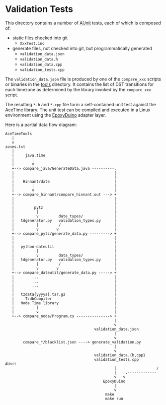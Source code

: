 # Validation Tests

This directory contains a number of [AUnit](https://github.com/bxparks/AUnit)
tests, each of which is composed of:

* static files checked into git
    * `XxxTest.ino`
* generate files, not checked into git, but programmatically generated
    * `validation_data.json`
    * `validation_data.h`
    * `validation_data.cpp`
    * `validation_tests.cpp`

The `validation_data.json` file is produced by one of the `compare_xxx` scripts
or binaries in the [tools](../tools) directory. It contains the list of DST
transitions for each timezone as determined by the library invoked by the
`compare_xxx` script.

The resulting `*.h` and `*.cpp` file form a self-contained unit test against the
AceTime library. The unit test can be compiled and executed in a Linux
environment using the [EpoxyDuino](https://github.com/bxparks/EpoxyDuino)
adapter layer.

Here is a partial data flow diagram:

```
AceTimeTools
   |
   v
zones.txt
   |
   |     java.time
   |        |
   |        v
   +--> compare_java/GenerateData.java ----------.
   |                                             |
   |                                             |
   |    Hinnant/date                             |
   |        |                                    |
   |        v                                    |
   +--> compare_hinnant/compare_hinnant.out ---> +
   |                                             |
   |                                             |
   |         pytz                                |
   |          |                                  |
   |          v         date_types/              |
   |   tdgenerator.py   validation_types.py      |
   |          |         /                        |
   |          v        v                         |
   +--> compare_pytz/generate_data.py ---------> +
   |                                             |
   |                                             |
   |   python-dateutil                           |
   |          |                                  |
   |          v         data_types/              |
   |   tdgenerator.py   validation_types.py      |
   |          |         /                        |
   |          v        v                         |
   +--> compare_dateutil/generate_data.py -----> +
   |        ...                                  |
   |        ...                                  |
   |        ...                                  |
   |                                             |
   |   tzdata{yyyya}.tar.gz                      |
   |     TzdbCompiler                            |
   |   Noda Time library                         |
   |          |                                  |
   |          v                                  |
   +--> compare_noda/Program.cs ---------------> +
                                                 |
                                                 v
                                        validation_data.json
                                                 |
                                                 v
        compare_*/blacklist.json ----> generate_validation.py
                                                 |
                                                 v
                                        validation_data.{h,cpp}
                                        validation_tests.cpp        AUnit
                                                 |                  /
                                                 |    .-------------
                                                 v   v
                                            EpoxyDuino
                                                 |
                                                 v
                                             make
                                             make run
```
